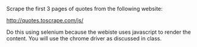 Scrape the first 3 pages of quotes from the following website:

http://quotes.toscrape.com/js/

Do this using selenium because the webiste uses javascript to render the content. You will use the chrome driver as discussed in class.
